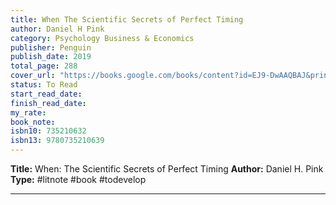 ```yaml
---
title: When The Scientific Secrets of Perfect Timing
author: Daniel H Pink
category: Psychology Business & Economics
publisher: Penguin
publish_date: 2019
total_page: 288
cover_url: "https://books.google.com/books/content?id=EJ9-DwAAQBAJ&printsec=frontcover&img=1&zoom=1&source=gbs_api"
status: To Read
start_read_date: 
finish_read_date: 
my_rate: 
book_note: 
isbn10: 735210632
isbn13: 9780735210639
---
```

**Title:** When: The Scientific Secrets of Perfect Timing
**Author:** Daniel H. Pink
**Type:** #litnote #book #todevelop 

---
